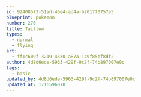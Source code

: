 ```yaml
---
id: 92408572-51ad-46e4-ad4a-b2017f0757e5
blueprint: pokemon
number: 276
title: Taillow
types:
  - normal
  - flying
art:
  - ff1c609f-3219-4330-a87a-149f85bf8df2
author: 4d8d6ede-5963-429f-9c2f-74b897007e0c
tags:
  - basic
updated_by: 4d8d6ede-5963-429f-9c2f-74b897007e0c
updated_at: 1716596070
---
```

